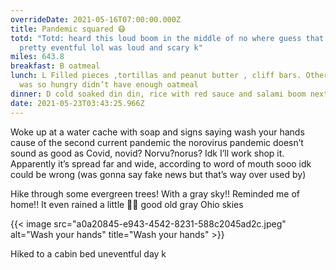 ```yaml
---
overrideDate: 2021-05-16T07:00:00.000Z
title: Pandemic squared 😷
totd: "Totd: heard this loud boom in the middle of no where guess that was
  pretty eventful lol was loud and scary k"
miles: 643.8
breakfast: B oatmeal
lunch: L Filled pieces ,tortillas and peanut butter , cliff bars. Other food I
  was so hungry didn’t have enough oatmeal
dinner: D cold soaked din din, rice with red sauce and salami boom next
date: 2021-05-23T03:43:25.966Z
---
```





Woke up at a water cache with soap and signs saying wash your hands cause of the second current pandemic the norovirus pandemic doesn’t sound as good as Covid, novid? Norvu?norus? Idk I’ll work shop it. Apparently it’s spread far and wide, according to word of mouth sooo idk could be wrong (was gonna say fake news but that’s way over used by) 



Hike through some evergreen trees! With a gray sky!! Reminded me of home!! It even rained a little 👩‍🎤 good old gray Ohio skies 

{{< image src="a0a20845-e943-4542-8231-588c2045ad2c.jpeg" alt="Wash your hands" title="Wash your hands" >}}



Hiked to a cabin bed uneventful day k
